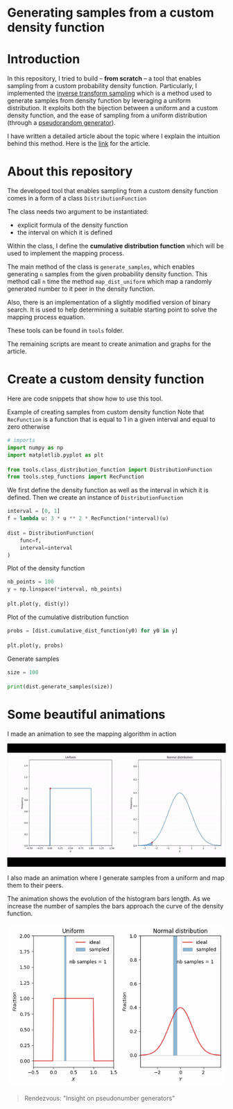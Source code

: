 # Generating samples from a custom density function

# Introduction
In this repository, I tried to build – **from scratch** – a tool that enables sampling from a custom probability 
density function. Particularly, I implemented the [inverse transform sampling](https://en.wikipedia.org/wiki/Inverse_transform_sampling) 
which is a method used to generate samples from density function by leveraging a uniform distribution. 
It exploits both the bijection between a uniform and a custom density function, and the ease of sampling from a uniform distribution 
(through a [pseudorandom generator](https://en.wikipedia.org/wiki/Pseudorandom_number_generator)).

I have written a detailed article about the topic where I explain the intuition behind this method. Here is the [link]() for the article.


# About this repository
The developed tool that enables sampling from a custom density function comes in a form of a class `DistributionFunction`

The class needs two argument to be instantiated: 
- explicit formula of the density function 
- the interval on which it is defined

Within the class, I define the **cumulative distribution function** which will be used to implement the mapping process.

The main method of the class is `generate_samples`, which enables generating `n` samples from the given probability density function. 
This method call `n` time the method `map_dist_uniform` which map a randomly generated number to it peer in the density function.

Also, there is an implementation of a slightly modified version of binary search. It is used to help 
determining a suitable starting point to solve the mapping process equation.

These tools can be found in `tools` folder.

The remaining scripts are meant to create animation and graphs for the article.


# Create a custom density function
Here are code snippets that show how to use this tool.

Example of creating samples from custom density function
Note that `RecFunction` is a function that is equal to 1 in a given interval
and equal to zero otherwise

```python
# imports
import numpy as np
import matplotlib.pyplot as plt

from tools.class_distribution_function import DistributionFunction
from tools.step_functions import RecFunction
```


We first define the density function as well as the interval in which it is defined.
Then we create an instance of `DistributionFunction`

```python
interval = [0, 1]
f = lambda u: 3 * u ** 2 * RecFunction(*interval)(u)

dist = DistributionFunction(
    func=f,
    interval=interval
)
```


Plot of the density function
```python
nb_points = 100
y = np.linspace(*interval, nb_points)

plt.plot(y, dist(y))
```


Plot of the cumulative distribution function
```python
probs = [dist.cumulative_dist_function(y0) for y0 in y]

plt.plot(y, probs)
```


Generate samples
```python
size = 100

print(dist.generate_samples(size))
```



# Some beautiful animations
I made an animation to see the mapping algorithm in action

![ALT](screenshots/animation-algo-detail.gif)


I also made an animation where I generate samples from a uniform and map them to their peers. 

The animation shows the evolution of the histogram bars length. 
As we increase the number of samples the bars approach the curve of the density function.

![ALT](screenshots/anim-algo-modif.gif)


> Rendezvous: "Insight on pseudonumber generators"
